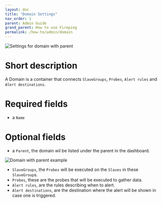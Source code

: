 ```yaml
---
layout: doc
title: "Domain Settings"
nav_order: 1
parent: Admin Guide
grand_parent: How to use Fireping
permalink: /how-to/admin/domain
---
```


![Settings for domain with parent](/fireping/assets/images/settings_domain_with_parent.png)

# Short description
A Domain is a container that connects `SlaveGroups`, `Probes`, `Alert rules` and `Alert destinations`. 

# Required fields
- a `Name`

# Optional fields
- a `Parent`, the domain wil be listed under the parent in the dashboard.

![Domain with parent example](/fireping/assets/images/domain_with_parent.png)

- `SlaveGroups`, the `Probes` will be executed on the `Slaves` in these `SlaveGroup`s.
- `Probes`, these are the probes that will be executed to gather data.
- `Alert rules`, are the rules describing when to alert.
- `Alert destinations`, are the destination where the alert will be shown in case one is triggered. 
